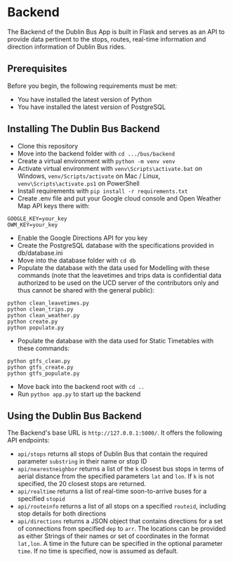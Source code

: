 # Backend
The Backend of the Dublin Bus App is built in Flask and serves as an API to provide data pertinent to the stops, routes, real-time information and direction information of Dublin Bus rides.
## Prerequisites
Before you begin, the following requirements must be met:
* You have installed the latest version of Python
* You have installed the latest version of PostgreSQL
## Installing The Dublin Bus Backend
* Clone this repository
* Move into the backend folder with `cd .../bus/backend`
* Create a virtual environment with `python -m venv venv`
* Activate virtual environment with `venv\Scripts\activate.bat` on Windows, `venv/Scripts/activate` on Mac / Linux, `venv\Scripts\activate.ps1` on PowerShell
* Install requirements with `pip install -r requirements.txt`
* Create .env file and put your Google cloud console and Open Weather Map API keys there with:
```
GOOGLE_KEY=your_key
OWM_KEY=your_key
```
* Enable the Google Directions API for you key
* Create the PostgreSQL database with the specifications provided in db/database.ini
* Move into the database folder with `cd db`
* Populate the database with the data used for Modelling with these commands (note that the leavetimes and trips data is confidential data authorized to be used on the UCD server of the contributors only and thus cannot be shared with the general public):
```
python clean_leavetimes.py
python clean_trips.py
python clean_weather.py
python create.py
python populate.py
```
* Populate the database with the data used for Static Timetables with these commands:
```
python gtfs_clean.py
python gtfs_create.py
python gtfs_populate.py
```
* Move back into the backend root with `cd ..`
* Run `python app.py` to start up the backend
## Using the Dublin Bus Backend
The Backend's base URL is `http://127.0.0.1:5000/`. It offers the following API endpoints:
* `api/stops` returns all stops of Dublin Bus that contain the required parameter `substring` in their name or stop ID
* `api/nearestneighbor` returns a list of the `k` closest bus stops in terms of aerial distance from the specified parameters `lat` and `lon`. If `k` is not specified, the 20 closest stops are returned.
* `api/realtime` returns a list of real-time soon-to-arrive buses for a specified `stopid`
* `api/routeinfo` returns a list of all stops on a specified `routeid`, including stop details for both directions
* `api/directions` returns a JSON object that contains directions for a set of connections from specified `dep` to `arr`. The locations can be provided as either Strings of their names or set of coordinates in the format `lat,lon`. A time in the future can be specified in the optional parameter `time`. If no time is specified, now is assumed as default.




